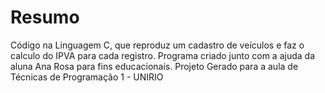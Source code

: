# Resumo
Código na Linguagem C, que reproduz um cadastro de veículos e faz o calculo do IPVA para cada registro. 
Programa criado junto com a ajuda da aluna Ana Rosa para fins educacionais. Projeto Gerado para a aula de Técnicas de Programação 1 - UNIRIO


